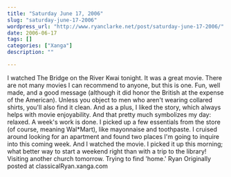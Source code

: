 ```yaml
---
title: "Saturday June 17, 2006"
slug: "saturday-june-17-2006"
wordpress_url: "http://www.ryanclarke.net/post/saturday-june-17-2006/"
date: 2006-06-17
tags: []
categories: ["Xanga"]
description: ""

---
```


I watched The Bridge on the River Kwai tonight. It was a great movie. There are not many movies I can recommend to anyone, but this is one. Fun, well made, and a good message (although it did honor the British at the expense of the American). Unless you object to men who aren't wearing collared shirts, you'll also find it clean. And as a plus, I liked the story, which always helps with movie enjoyability.
And that pretty much symbolizes my day: relaxed. A week's work is done. I picked up a few essentials from the store (of course, meaning Wal\*Mart), like mayonnaise and toothpaste. I cruised around looking for an apartment and found two places I'm going to inquire into this coming week. And I watched the movie. I picked it up this morning; what better way to start a weekend right than with a trip to the library!
Visiting another church tomorrow. Trying to find 'home.'
Ryan
Originally posted at classicalRyan.xanga.com
